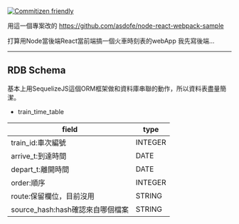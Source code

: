 [![Commitizen friendly](https://img.shields.io/badge/commitizen-friendly-brightgreen.svg)](http://commitizen.github.io/cz-cli/)

用這一個專案改的
https://github.com/asdofe/node-react-webpack-sample


打算用Node當後端React當前端搞一個火車時刻表的webApp
我先寫後端...

---

## RDB Schema

基本上用SequelizeJS這個ORM框架做和資料庫串聯的動作，所以資料表盡量簡潔。

* train_time_table

|field|type|
|---|---|
|train_id:車次編號|INTEGER|
|arrive_t:到達時間|DATE|
|depart_t:離開時間|DATE|
|order:順序|INTEGER|
|route:保留欄位，目前沒用|STRING|
|source_hash:hash確認來自哪個檔案|STRING|
